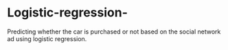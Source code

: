 # Logistic-regression-
Predicting whether the car is purchased or not based on the social network ad using logistic regression.
